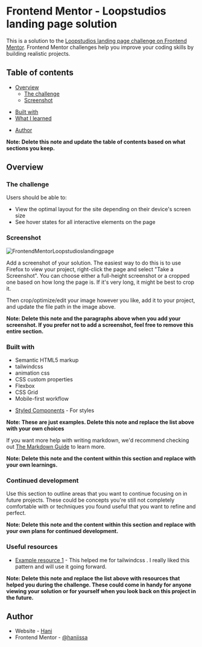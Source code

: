 # Frontend Mentor - Loopstudios landing page solution

This is a solution to the [Loopstudios landing page challenge on Frontend Mentor](https://www.frontendmentor.io/challenges/loopstudios-landing-page-N88J5Onjw). Frontend Mentor challenges help you improve your coding skills by building realistic projects. 

## Table of contents

- [Overview](#overview)
  - [The challenge](https://www.frontendmentor.io/challenges/loopstudios-landing-page-N88J5Onjw/hub/loopstudios-landing-page-5XA_1YBIo)
  - [Screenshot](#screenshot)
  <!-- - [Links](#links) -->
<!-- - [My process](#my-process) -->
  - [Built with](#html-css-tailwindcss-js)
  - [What I learned](#tailwindcss)
  <!-- - [Continued development](#continued-development) -->
  <!-- - [Useful resources](#useful-resources) -->
- [Author](#hani)
<!-- - [Acknowledgments](#acknowledgments) -->

**Note: Delete this note and update the table of contents based on what sections you keep.**

## Overview

### The challenge

Users should be able to:

- View the optimal layout for the site depending on their device's screen size
- See hover states for all interactive elements on the page

### Screenshot

![FrontendMentorLoopstudioslandingpage](./LoopstudiosLandingPage/loopstudios-landing-page-main/FrontendMentorLoopstudioslandingpage.jpg)

Add a screenshot of your solution. The easiest way to do this is to use Firefox to view your project, right-click the page and select "Take a Screenshot". You can choose either a full-height screenshot or a cropped one based on how long the page is. If it's very long, it might be best to crop it.

<!-- Alternatively, you can use a tool like [FireShot](https://getfireshot.com/) to take the screenshot. FireShot has a free option, so you don't need to purchase it.  -->

Then crop/optimize/edit your image however you like, add it to your project, and update the file path in the image above.

**Note: Delete this note and the paragraphs above when you add your screenshot. If you prefer not to add a screenshot, feel free to remove this entire section.**

<!-- ### Links

- Solution URL: [Add solution URL here](https://your-solution-url.com)
- Live Site URL: [Add live site URL here](https://your-live-site-url.com) -->

<!-- ## My process -->

### Built with

- Semantic HTML5 markup
- tailwindcss
- animation css
- CSS custom properties
- Flexbox
- CSS Grid
- Mobile-first workflow
<!-- - [React](https://reactjs.org/) - JS library
- [Next.js](https://nextjs.org/) - React framework -->
- [Styled Components](https://styled-components.com/) - For styles

**Note: These are just examples. Delete this note and replace the list above with your own choices**

<!-- ### What I learned

Use this section to recap over some of your major learnings while working through this project. Writing these out and providing code samples of areas you want to highlight is a great way to reinforce your own knowledge.

To see how you can add code snippets, see below:

```html
<h1>Some HTML code I'm proud of</h1>
```
```css
.proud-of-this-css {
  color: papayawhip;
}
```
```js
const proudOfThisFunc = () => {
  console.log('🎉')
}
``` -->

If you want more help with writing markdown, we'd recommend checking out [The Markdown Guide](https://www.markdownguide.org/) to learn more.

**Note: Delete this note and the content within this section and replace with your own learnings.**

### Continued development

Use this section to outline areas that you want to continue focusing on in future projects. These could be concepts you're still not completely comfortable with or techniques you found useful that you want to refine and perfect.

**Note: Delete this note and the content within this section and replace with your own plans for continued development.**

### Useful resources

- [Example resource 1](https://tailwindcss.com) - This helped me for tailwindcss . I really liked this pattern and will use it going forward.
<!-- - [Example resource 2](https://www.example.com) - This is an amazing article which helped me finally understand XYZ. I'd recommend it to anyone still learning this concept. -->

**Note: Delete this note and replace the list above with resources that helped you during the challenge. These could come in handy for anyone viewing your solution or for yourself when you look back on this project in the future.**

## Author

- Website - [Hani](https://github.com/haniissa)
- Frontend Mentor - [@haniissa](https://www.frontendmentor.io/profile/haniissa)
<!-- - Twitter - [@yourusername](https://www.twitter.com/yourusername) -->





